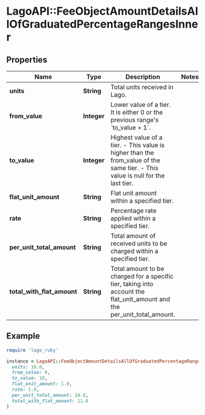 # LagoAPI::FeeObjectAmountDetailsAllOfGraduatedPercentageRangesInner

## Properties

| Name | Type | Description | Notes |
| ---- | ---- | ----------- | ----- |
| **units** | **String** | Total units received in Lago. |  |
| **from_value** | **Integer** | Lower value of a tier. It is either 0 or the previous range&#39;s &#x60;to_value + 1&#x60;. |  |
| **to_value** | **Integer** | Highest value of a tier. - This value is higher than the from_value of the same tier. - This value is null for the last tier. |  |
| **flat_unit_amount** | **String** | Flat unit amount within a specified tier. |  |
| **rate** | **String** | Percentage rate applied within a specified tier. |  |
| **per_unit_total_amount** | **String** | Total amount of received units to be charged within a specified tier. |  |
| **total_with_flat_amount** | **String** | Total amount to be charged for a specific tier, taking into account the flat_unit_amount and the per_unit_total_amount. |  |

## Example

```ruby
require 'lago_ruby'

instance = LagoAPI::FeeObjectAmountDetailsAllOfGraduatedPercentageRangesInner.new(
  units: 10.0,
  from_value: 0,
  to_value: 10,
  flat_unit_amount: 1.0,
  rate: 1.0,
  per_unit_total_amount: 10.0,
  total_with_flat_amount: 11.0
)
```

